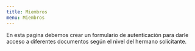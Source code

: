 ```yaml
---
title: Miembros
menu: Miembros
---
```


En esta pagina debemos crear un formulario de autenticación para darle acceso a diferentes documentos según el nivel del hermano solicitante.